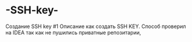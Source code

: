 # -SSH-key-
 Создание SSH key #1  Описание как создать SSH KEY. Способ проверил на IDEA так как не пушились приватные репозитарии,
